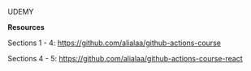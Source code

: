 UDEMY

**Resources**

Sections 1 - 4: https://github.com/alialaa/github-actions-course

Sections 4 - 5: https://github.com/alialaa/github-actions-course-react
